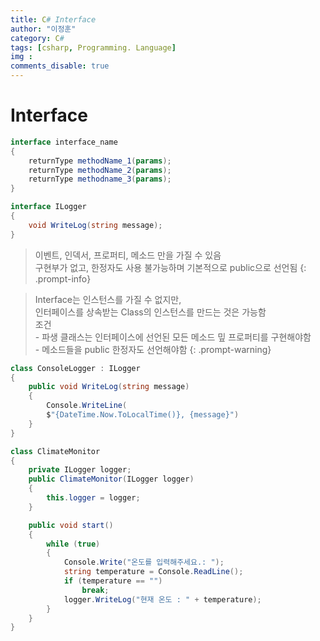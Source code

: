 ```yaml
---
title: C# Interface
author: "이정훈"
category: C#
tags: [csharp, Programming. Language]
img :
comments_disable: true
---
```

# Interface

```csharp
interface interface_name
{
	returnType methodName_1(params);
	returnType methodName_2(params);
	returnType methodname_3(params);
}
```

```csharp
interface ILogger
{
	void WriteLog(string message);
}
```

> 이벤트, 인덱서, 프로퍼티, 메소드 만을 가질 수 있음<br>구현부가 없고, 한정자도 사용 불가능하며 기본적으로 public으로 선언됨
{: .prompt-info}

> Interface는 인스턴스를 가질 수 없지만,<br>인터페이스를 상속받는 Class의 인스턴스를 만드는 것은 가능함<br>조건<br>- 파생 클래스는 인터페이스에 선언된 모든 메소드 밒 프로퍼티를 구현해야함<br>- 메소드들을 public 한정자도 선언해야함
{: .prompt-warning}

```csharp
class ConsoleLogger : ILogger
{
	public void WriteLog(string message)
	{
		Console.WriteLine(
		$"{DateTime.Now.ToLocalTime()}, {message}")
	}
}
```

```csharp
class ClimateMonitor
{
	private ILogger logger;
	public ClimateMonitor(ILogger logger)
	{
		this.logger = logger;
	}

	public void start()
	{
		while (true)
		{
			Console.Write("온도를 입력해주세요.: ");
			string temperature = Console.ReadLine();
			if (temperature == "")
				break;
			logger.WriteLog("현재 온도 : " + temperature);
		}
	}
}
```

